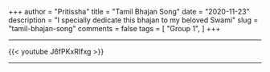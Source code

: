 +++
author = "Pritissha"
title = "Tamil Bhajan Song"
date = "2020-11-23"
description = "I specially dedicate this bhajan to my beloved Swami"
slug = "tamil-bhajan-song"
comments = false
tags = [
    "Group 1",
]
+++

---

{{< youtube J6fPKxRIfxg >}}

---
